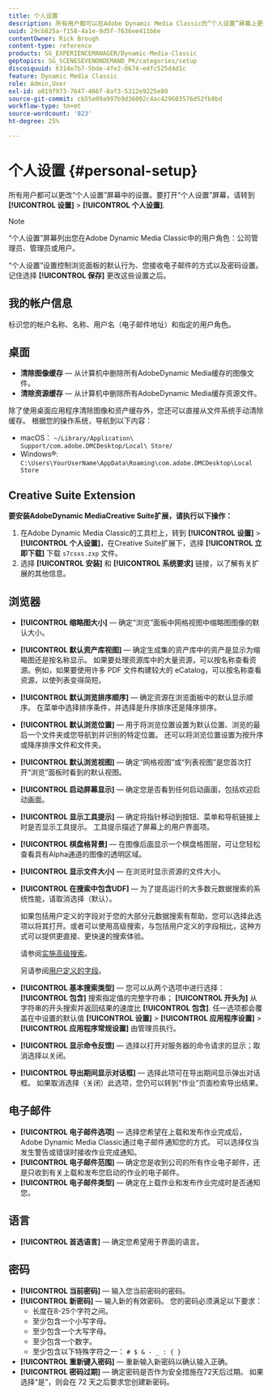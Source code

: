```yaml
---
title: 个人设置
description: 所有用户都可以在Adobe Dynamic Media Classic的“个人设置”屏幕上更改设置。
uuid: 29cb825a-f158-4a1e-9d5f-7636ee411b6e
contentOwner: Rick Brough
content-type: reference
products: SG_EXPERIENCEMANAGER/Dynamic-Media-Classic
geptopics: SG_SCENESEVENONDEMAND_PK/categories/setup
discoiquuid: 6314e7b7-5bde-4fe2-8674-e4fc525d4d1c
feature: Dynamic Media Classic
role: Admin,User
exl-id: a019f973-7647-466f-8af3-5312e9225e89
source-git-commit: cb55e09a997b9d36002c4ac429603576d52fb8bd
workflow-type: tm+mt
source-wordcount: '823'
ht-degree: 25%

---
```


# 个人设置 {#personal-setup}

所有用户都可以更改“个人设置”屏幕中的设置。要打开“个人设置”屏幕，请转到 **[!UICONTROL 设置]** > **[!UICONTROL 个人设置]**.

>[!NOTE]
>
>“个人设置”屏幕列出您在Adobe Dynamic Media Classic中的用户角色：公司管理员、管理员或用户。

“个人设置”设置控制浏览面板的默认行为、您接收电子邮件的方式以及密码设置。记住选择 **[!UICONTROL 保存]** 更改这些设置之后。

## 我的帐户信息

标识您的帐户名称、名称、用户名（电子邮件地址）和指定的用户角色。

## 桌面

* **清除图像缓存**  — 从计算机中删除所有AdobeDynamic Media缓存的图像文件。
* **清除资源缓存**  — 从计算机中删除所有AdobeDynamic Media缓存资源文件。

除了使用桌面应用程序清除图像和资产缓存外，您还可以直接从文件系统手动清除缓存。 根据您的操作系统，导航到以下内容：

* macOS： `~/Library/Application\ Support/com.adobe.DMCDesktop/Local\ Store/`
* Windows®: `C:\Users\YourUserName\AppData\Roaming\com.adobe.DMCDesktop\Local Store`

## Creative Suite Extension

**要安装AdobeDynamic MediaCreative Suite扩展，请执行以下操作：**

1. 在Adobe Dynamic Media Classic的工具栏上，转到 **[!UICONTROL 设置]** > **[!UICONTROL 个人设置]**，在Creative Suite扩展下，选择 **[!UICONTROL 立即下载]** 下载 `s7csxs.zxp` 文件。
1. 选择 **[!UICONTROL 安装]** 和 **[!UICONTROL 系统要求]** 链接，以了解有关扩展的其他信息。

<!--    A readme file is included at the root of the unzipped file to provide you with additional information about the extension.

1. Depending on your installed operating system, do one of the following: -->

<!-- #### Windows

|If you are running|Do this|
|--- |--- |
|Adobe Illustrator 18 in Adobe Creative Cloud 2014|<ul><li>From the root of the unzipped folder, select CC-2014.</li><li>Depending on the bit version of Adobe Illustrator that you are using, select win32 or win64.</li><li>Select libraries > flame, and then copy `aflame.dll` to Adobe Illustrator's executable folder. For example, `C:\Program Files\Adobe\Adobe Illustrator CC 2014\Support Files\Contents\Windows`. </li></ul><br/>**Note**: This example path is for the 64-bit location; the 32-bit location may fall under Program Files (x86) instead. <br/><ul><li>Return to the same libraries folder, select flamingo, and then copy `aflamingo.dll` to the same Adobe Illustrator executable folder that you used in the previous step. </li><li>Return to the win32 or win64 folder that you selected in step 2, and then copy `AdobeS7FXGFileFormat.aip` to Adobe Illustrator's plug-ins folder. For example, `C:\Program Files\Adobe\Adobe Illustrator CC 2014\Plug-ins\Illustrator Formats`. </li></ul> <br/>**Note**: This example path is for the 64-bit location; the 32-bit location may fall under Program Files (x86) instead.|
|Adobe Illustrator 17 in Adobe Creative Cloud|<ul><li>From the root of the unzipped folder, select CC. </li><li>Depending on the bit version of Adobe Illustrator that you are using, select win32 or win64.</li><li> Copy `AdobeS7FXGFileFormat.aip` to Adobe Illustrator's plug-ins folder. For example, `C:\Program Files\Adobe\Adobe Illustrator CC (64 Bit)\Plug-ins\Illustrator Formats`.</li></ul><br/>**Note**: This example path is for the 64-bit location; the 32-bit location may fall under Program Files (x86) instead.|
|Adobe Illustrator 16 in Adobe Creative Suite 6|<ul><li>From the root of the unzipped folder, select 6.0. </li><li>Depending on the bit version of Adobe Illustrator that you are using, select win32 or win64. </li><li>Copy AdobeS7FXGFileFormat.aip to Adobe Illustrator's plug-ins folder. For example, `C:\Program Files\Adobe\Adobe Illustrator CS6 (64 Bit)\Plug-ins\Illustrator Formats`.</li></ul><br/>**Note**: This example path is for the 64-bit location; the 32-bit location may fall under Program Files (x86) instead.|

#### Mac

|If you are running|Do this|
|--- |--- |
|Adobe Illustrator 18 in Adobe Creative Cloud 2014|<ul><li>From the root of the unzipped folder, select CC-2014 > mac64.</li><li>Select libraries > flame, and then copy the `aflame.framework` folder to Adobe Illustrator package contents folder. For example, `/Applications/Adobe Illustrator CC 2014/ Illustrator.app/Contents/Frameworks/`. (To open Adobe Illustrator’s package contents folder, right-select on the Adobe illustrator CC 2014 icon and select Show Package Contents from context menu).</li><li>Return to the same libraries folder, select `flamingo`, and then copy the `aflamingo.framework` folder to the same Adobe Illustrator package contents folder that you used in the previous step.</li><li>Return to the mac64 folder that you selected in step 1, and then copy the `AdobeS7FXGFileFormat.aip` folder to Adobe Illustrator’s plug-in folder. For example, `/Applications/Adobe Illustrator CC 2014/Plug-ins/Illustrator Formats/`.</li></ul><br/>|
|Adobe Illustrator 17 in Adobe Creative Cloud|<ul><li>From the root of the unzipped folder, select CC > mac64</li><li>Copy the `AdobeS7FXGFileFormat.aip` folder to Adobe Illustrator’s plug-in folder. For example, `/Applications/Adobe Illustrator CC/Plug-ins/Illustrator Formats/`.</li></ul><br/>|
|Adobe Illustrator 16 in Adobe Creative Suite 6|<ul><li>From the root of the unzipped folder, select 6.0 > mac64</li><li>Copy the `AdobeS7FXGFileFormat.aip` folder to Adobe Illustrator’s plug-in folder. For example, `/Applications/Adobe Illustrator CS6/Plug-ins/Illustrator Formats/`.</li></ul>|

The plug-in is now available for you to use in Adobe Illustrator. -->

## 浏览器

* **[!UICONTROL 缩略图大小]**  — 确定“浏览”面板中网格视图中缩略图图像的默认大小。
* **[!UICONTROL 默认资产库视图]**  — 确定生成集的资产库中的资产是显示为缩略图还是按名称显示。 如果要处理资源库中的大量资源，可以按名称查看资源。例如，如果要使用许多 PDF 文件构建较大的 eCatalog，可以按名称查看资源，以使列表变得简短。
* **[!UICONTROL 默认浏览排序顺序]**  — 确定资源在浏览面板中的默认显示顺序。 在菜单中选择排序条件，并选择是升序排序还是降序排序。
* **[!UICONTROL 默认浏览位置]**  — 用于将浏览位置设置为默认位置、浏览的最后一个文件夹或您导航到并识别的特定位置。 还可以将浏览位置设置为按升序或降序排序文件和文件夹。
* **[!UICONTROL 默认浏览视图]**  — 确定“网格视图”或“列表视图”是您首次打开“浏览”面板时看到的默认视图。
* **[!UICONTROL 启动屏幕显示]**  — 确定您是否看到任何启动画面，包括欢迎启动画面。
* **[!UICONTROL 显示工具提示]**  — 确定将指针移动到按钮、菜单和导航链接上时是否显示工具提示。 工具提示描述了屏幕上的用户界面项。
* **[!UICONTROL 棋盘格背景]**  — 在图像后面显示一个棋盘格图层，可让您轻松查看具有Alpha通道的图像的透明区域。
* **[!UICONTROL 显示文件大小]**  — 在浏览时显示资源的文件大小。
* **[!UICONTROL 在搜索中包含UDF]**  — 为了提高运行的大多数元数据搜索的系统性能，请取消选择（默认）。

   如果包括用户定义的字段对于您的大部分元数据搜索有帮助，您可以选择此选项以将其打开。或者可以使用高级搜索，与包括用户定义的字段相比，这种方式可以提供更直接、更快速的搜索体验。

   请参阅[实施高级搜索](searching-assets.md#conducting_an_advanced_search)。

   另请参阅[用户定义的字段](application-setup.md#user_defined_fields)。

* **[!UICONTROL 基本搜索类型]**  — 您可以从两个选项中进行选择： **[!UICONTROL 包含]** 搜索指定值的完整字符串； **[!UICONTROL 开头为]** 从字符串的开头搜索并返回结果的速度比 **[!UICONTROL 包含]**. 任一选项都会覆盖在中设置的默认值 **[!UICONTROL 设置]** > **[!UICONTROL 应用程序设置]** > **[!UICONTROL 应用程序常规设置]** 由管理员执行。
* **[!UICONTROL 显示命令反馈]**  — 选择以打开对服务器的命令请求的显示；取消选择以关闭。
* **[!UICONTROL 导出期间显示对话框]**  — 选择此项可在导出期间显示弹出对话框。 如果取消选择（关闭）此选项，您仍可以转到“作业”页面检索导出结果。

## 电子邮件

* **[!UICONTROL 电子邮件选项]**  — 选择您希望在上载和发布作业完成后，Adobe Dynamic Media Classic通过电子邮件通知您的方式。 可以选择仅当发生警告或错误时接收作业完成通知。
* **[!UICONTROL 电子邮件范围]**  — 确定您是收到公司的所有作业电子邮件，还是只收到有关上载和发布您启动的作业的电子邮件。
* **[!UICONTROL 电子邮件类型]**  — 确定在上载作业和发布作业完成时是否通知您。

## 语言

* **[!UICONTROL 首选语言]**  — 确定您希望用于界面的语言。

## 密码

* **[!UICONTROL 当前密码]**  — 输入您当前密码的密码。
* **[!UICONTROL 新密码]**  — 输入新的有效密码。 您的密码必须满足以下要求：
   * 长度在8-25个字符之间。
   * 至少包含一个小写字母。
   * 至少包含一个大写字母。
   * 至少包含一个数字。
   * 至少包含以下特殊字符之一： `# $ & - _ : { }`
* **[!UICONTROL 重新键入密码]**  — 重新输入新密码以确认输入正确。
* **[!UICONTROL 密码过期]**  — 确定密码是否作为安全措施在72天后过期。 如果选择“是”，则会在 72 天之后要求您创建新密码。
